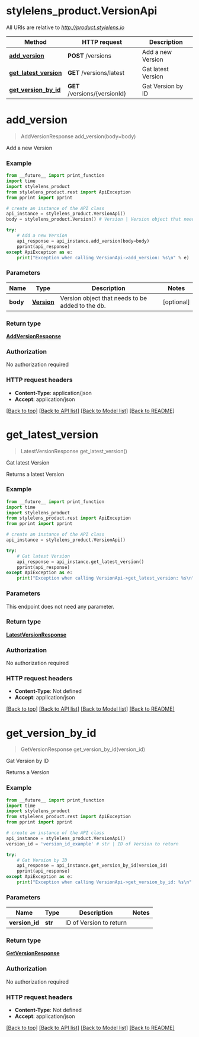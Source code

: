 # stylelens_product.VersionApi

All URIs are relative to *http://product.stylelens.io*

Method | HTTP request | Description
------------- | ------------- | -------------
[**add_version**](VersionApi.md#add_version) | **POST** /versions | Add a new Version
[**get_latest_version**](VersionApi.md#get_latest_version) | **GET** /versions/latest | Gat latest Version
[**get_version_by_id**](VersionApi.md#get_version_by_id) | **GET** /versions/{versionId} | Gat Version by ID


# **add_version**
> AddVersionResponse add_version(body=body)

Add a new Version



### Example 
```python
from __future__ import print_function
import time
import stylelens_product
from stylelens_product.rest import ApiException
from pprint import pprint

# create an instance of the API class
api_instance = stylelens_product.VersionApi()
body = stylelens_product.Version() # Version | Version object that needs to be added to the db. (optional)

try: 
    # Add a new Version
    api_response = api_instance.add_version(body=body)
    pprint(api_response)
except ApiException as e:
    print("Exception when calling VersionApi->add_version: %s\n" % e)
```

### Parameters

Name | Type | Description  | Notes
------------- | ------------- | ------------- | -------------
 **body** | [**Version**](Version.md)| Version object that needs to be added to the db. | [optional] 

### Return type

[**AddVersionResponse**](AddVersionResponse.md)

### Authorization

No authorization required

### HTTP request headers

 - **Content-Type**: application/json
 - **Accept**: application/json

[[Back to top]](#) [[Back to API list]](../README.md#documentation-for-api-endpoints) [[Back to Model list]](../README.md#documentation-for-models) [[Back to README]](../README.md)

# **get_latest_version**
> LatestVersionResponse get_latest_version()

Gat latest Version

Returns a latest Version

### Example 
```python
from __future__ import print_function
import time
import stylelens_product
from stylelens_product.rest import ApiException
from pprint import pprint

# create an instance of the API class
api_instance = stylelens_product.VersionApi()

try: 
    # Gat latest Version
    api_response = api_instance.get_latest_version()
    pprint(api_response)
except ApiException as e:
    print("Exception when calling VersionApi->get_latest_version: %s\n" % e)
```

### Parameters
This endpoint does not need any parameter.

### Return type

[**LatestVersionResponse**](LatestVersionResponse.md)

### Authorization

No authorization required

### HTTP request headers

 - **Content-Type**: Not defined
 - **Accept**: application/json

[[Back to top]](#) [[Back to API list]](../README.md#documentation-for-api-endpoints) [[Back to Model list]](../README.md#documentation-for-models) [[Back to README]](../README.md)

# **get_version_by_id**
> GetVersionResponse get_version_by_id(version_id)

Gat Version by ID

Returns a Version

### Example 
```python
from __future__ import print_function
import time
import stylelens_product
from stylelens_product.rest import ApiException
from pprint import pprint

# create an instance of the API class
api_instance = stylelens_product.VersionApi()
version_id = 'version_id_example' # str | ID of Version to return

try: 
    # Gat Version by ID
    api_response = api_instance.get_version_by_id(version_id)
    pprint(api_response)
except ApiException as e:
    print("Exception when calling VersionApi->get_version_by_id: %s\n" % e)
```

### Parameters

Name | Type | Description  | Notes
------------- | ------------- | ------------- | -------------
 **version_id** | **str**| ID of Version to return | 

### Return type

[**GetVersionResponse**](GetVersionResponse.md)

### Authorization

No authorization required

### HTTP request headers

 - **Content-Type**: Not defined
 - **Accept**: application/json

[[Back to top]](#) [[Back to API list]](../README.md#documentation-for-api-endpoints) [[Back to Model list]](../README.md#documentation-for-models) [[Back to README]](../README.md)

